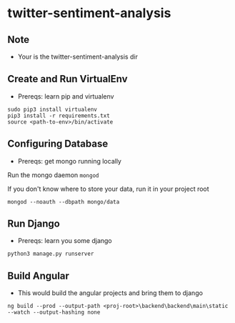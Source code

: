 # twitter-sentiment-analysis

## Note
- Your <proj-root> is the twitter-sentiment-analysis dir

## Create and Run VirtualEnv
- Prereqs: learn pip and virtualenv
```
sudo pip3 install virtualenv
pip3 install -r requirements.txt
source <path-to-env>/bin/activate
```

## Configuring Database
- Prereqs: get mongo running locally 
  
Run the mongo daemon ```mongod```

If you don't know where to store your data, run it in your project root
```
mongod --noauth --dbpath mongo/data
```

## Run Django 
- Prereqs: learn you some django
```
python3 manage.py runserver
```

## Build Angular
- This would build the angular projects and bring them to django
```
ng build --prod --output-path <proj-root>\backend\backend\main\static --watch --output-hashing none
```